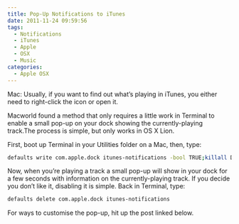 ```yaml
---
title: Pop-Up Notifications to iTunes
date: 2011-11-24 09:59:56
tags:
  - Notifications
  - iTunes
  - Apple
  - OSX
  - Music
categories:
  - Apple OSX
---
```

Mac: Usually, if you want to find out what’s playing in iTunes, you either need to right-click the icon or open it.

Macworld found a method that only requires a little work in Terminal to enable a small pop-up on your dock showing the currently-playing track.The process is simple, but only works in OS X Lion.

First, boot up Terminal in your Utilities folder on a Mac, then, type:
```bash
defaults write com.apple.dock itunes-notifications -bool TRUE;killall Dock
```
Now, when you’re playing a track a small pop-up will show in your dock for a few seconds with information on the currently-playing track. If you decide you don’t like it, disabling it is simple. Back in Terminal, type:
```bash
defaults delete com.apple.dock itunes-notifications
```
For ways to customise the pop-up, hit up the post linked below.
